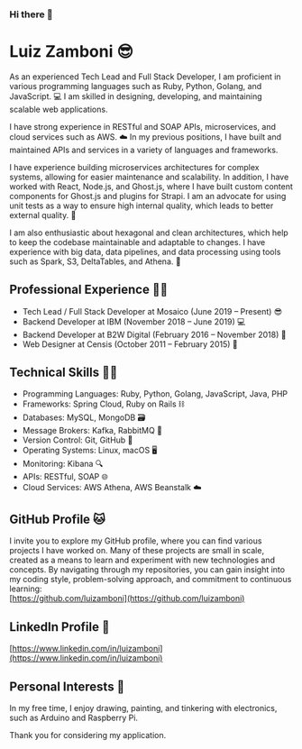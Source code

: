 ### Hi there 👋
# Luiz Zamboni 😎
As an experienced Tech Lead and Full Stack Developer, I am proficient in various programming languages such as Ruby, Python, Golang, and JavaScript. 💻  I am skilled in designing, developing, and maintaining scalable web applications.

I have strong experience in RESTful and SOAP APIs, microservices, and cloud services such as AWS. ☁️ In my previous positions, I have built and maintained APIs and services in a variety of languages and frameworks.

I have experience building microservices architectures for complex systems, allowing for easier maintenance and scalability. In addition, I have worked with React, Node.js, and Ghost.js, where I have built custom content components for Ghost.js and plugins for Strapi. I am an advocate for using unit tests as a way to ensure high internal quality, which leads to better external quality. 🔬

I am also enthusiastic about hexagonal and clean architectures, which help to keep the codebase maintainable and adaptable to changes. I have experience with big data, data pipelines, and data processing using tools such as Spark, S3, DeltaTables, and Athena. 🌟

## Professional Experience 👨‍💻
- Tech Lead / Full Stack Developer at Mosaico (June 2019 – Present) 😎
- Backend Developer at IBM (November 2018 – June 2019) 💻
- Backend Developer at B2W Digital (February 2016 – November 2018) 🚀
- Web Designer at Censis (October 2011 – February 2015) 🎨

## Technical Skills 🧑‍💻
- Programming Languages: Ruby, Python, Golang, JavaScript, Java, PHP
- Frameworks: Spring Cloud, Ruby on Rails ⛓️
- Databases: MySQL, MongoDB 🗃️
- Message Brokers: Kafka, RabbitMQ 💌
- Version Control: Git, GitHub 🔀
- Operating Systems: Linux, macOS 🖥️
- Monitoring: Kibana 🔍
- APIs: RESTful, SOAP 🌐
- Cloud Services: AWS Athena, AWS Beanstalk ☁️

## GitHub Profile 🐱
I invite you to explore my GitHub profile, where you can find various projects I have worked on. Many of these projects are small in scale, created as a means to learn and experiment with new technologies and concepts. By navigating through my repositories, you can gain insight into my coding style, problem-solving approach, and commitment to continuous learning:<br>
[https://github.com/luizamboni](https://github.com/luizamboni)

## LinkedIn Profile 💼
[https://www.linkedin.com/in/luizamboni](https://www.linkedin.com/in/luizamboni)

## Personal Interests 🎨
In my free time, I enjoy drawing, painting, and tinkering with electronics, such as Arduino and Raspberry Pi.

Thank you for considering my application.
